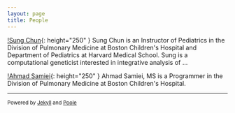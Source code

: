 ```yaml
---
layout: page
title: People
---
```


[!Sung Chun](/sungchunlab/Sung.jpg){: height="250" }
Sung Chun is an Instructor of Pediatrics in the Division of Pulmonary Medicine at Boston Children's Hospital and Department of Pediatrics at Harvard Medical School. Sung is a computational geneticist interested in integrative analysis of ...

[!Ahmad Samiei](/sungchunlab/Ahmad.jpg){: height="250" }
Ahmad Samiei, MS is a Programmer in the Division of Pulmonary Medicine at Boston Children's Hospital.

---
<sub>Powered by [Jekyll](https://github.com/mojombo/jekyll) and [Poole](http://getpoole.com)</sub> 

